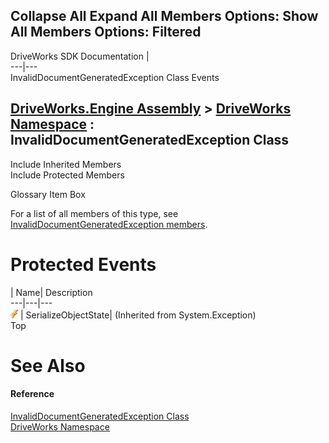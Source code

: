 Collapse All Expand All Members Options: Show All  Members Options: Filtered   
---  
DriveWorks SDK Documentation  |   
---|---  
InvalidDocumentGeneratedException Class Events   
  
[DriveWorks.Engine Assembly](topic2156.md) > [DriveWorks Namespace](topic2159.md) : InvalidDocumentGeneratedException Class  
---  
  
Include Inherited Members    
Include Protected Members    


Glossary Item Box

For a list of all members of this type, see [InvalidDocumentGeneratedException members](topic3525.md).

# Protected Events

| Name| Description  
---|---|---  
![Protected Event](dotnetimages/protectedEvent.gif)| SerializeObjectState|  (Inherited from System.Exception)  
Top

# See Also

#### Reference

[InvalidDocumentGeneratedException Class](topic3524.md)   
[DriveWorks Namespace](topic2159.md)


